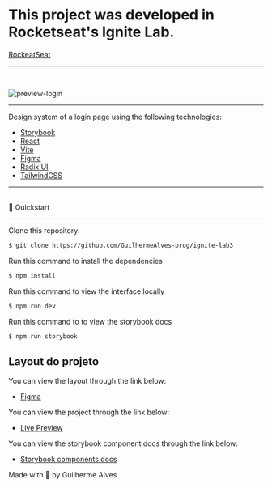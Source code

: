 
# This project was developed in Rocketseat's Ignite Lab. 
[RockeatSeat](https://www.rocketseat.com.br/)


<hr>

<br>


![preview-login](https://user-images.githubusercontent.com/97182713/195702839-700e0d35-a8f1-4689-a575-4c877a14fd2c.png)

<hr>
Design system of a login page using the following technologies:



* [Storybook](https://storybook.js.org/)
* [React](https://reactjs.org/)
* [Vite](https://vitejs.dev/)
* [Figma](https://www.figma.com/)
* [Radix UI](https://www.radix-ui.com/)
* [TailwindCSS](https://tailwindcss.com/)

<hr>

<br>
🚀  Quickstart
<hr>

Clone this repository:


```sh
$ git clone https://github.com/GuilhermeAlves-prog/ignite-lab3
```


Run this command to install the dependencies

```sh
$ npm install
```
Run this command to view the interface locally

```sh
$ npm run dev
```
Run this command to to view the storybook docs

```sh
$ npm run storybook
```


## Layout do projeto
You can view the layout through the link below:
* [Figma](https://www.figma.com/file/miLxMYyGBufOy9u6XWHDow/Ignite-Lab?node-id=1%3A2)

You can view the project through the link below:

* [Live Preview](https://login-ignite-lab.netlify.app/)

You can view the storybook component docs through the link below:

* [Storybook components docs](https://guilhermealves-prog.github.io/ignite-lab3/)


Made with 💜 by Guilherme Alves
